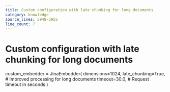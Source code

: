 ```yaml
---
title: Custom configuration with late chunking for long documents
category: knowledge
source_lines: 5948-5955
line_count: 7
---
```


# Custom configuration with late chunking for long documents
custom_embedder = JinaEmbedder(
    dimensions=1024,
    late_chunking=True,  # Improved processing for long documents
    timeout=30.0,  # Request timeout in seconds
)

